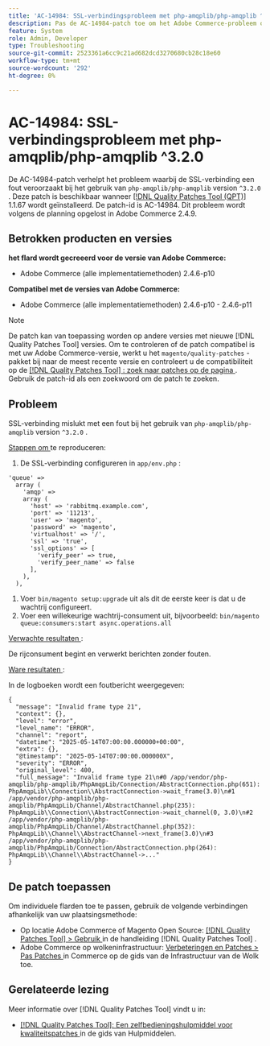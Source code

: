 ```yaml
---
title: 'AC-14984: SSL-verbindingsprobleem met php-amqplib/php-amqplib ^3.2.0'
description: Pas de AC-14984-patch toe om het Adobe Commerce-probleem op te lossen waarbij een fout optreedt bij het gebruik van php-amqplib/php-amqplib versie ^3.2.0.
feature: System
role: Admin, Developer
type: Troubleshooting
source-git-commit: 2523361a6cc9c21ad682dcd3270680cb28c18e60
workflow-type: tm+mt
source-wordcount: '292'
ht-degree: 0%

---
```



# AC-14984: SSL-verbindingsprobleem met php-amqplib/php-amqplib ^3.2.0

De AC-14984-patch verhelpt het probleem waarbij de SSL-verbinding een fout veroorzaakt bij het gebruik van `php-amqplib/php-amqplib` version `^3.2.0` . Deze patch is beschikbaar wanneer [[!DNL Quality Patches Tool (QPT)]](/help/tools/quality-patches-tool/quality-patches-tool-to-self-serve-quality-patches.md) 1.1.67 wordt geïnstalleerd. De patch-id is AC-14984. Dit probleem wordt volgens de planning opgelost in Adobe Commerce 2.4.9.

## Betrokken producten en versies

**het flard wordt gecreeerd voor de versie van Adobe Commerce:**

* Adobe Commerce (alle implementatiemethoden) 2.4.6-p10

**Compatibel met de versies van Adobe Commerce:**

* Adobe Commerce (alle implementatiemethoden) 2.4.6-p10 - 2.4.6-p11

>[!NOTE]
>
>De patch kan van toepassing worden op andere versies met nieuwe [!DNL Quality Patches Tool] versies. Om te controleren of de patch compatibel is met uw Adobe Commerce-versie, werkt u het `magento/quality-patches` -pakket bij naar de meest recente versie en controleert u de compatibiliteit op de [[!DNL Quality Patches Tool] : zoek naar patches op de pagina ](https://experienceleague.adobe.com/tools/commerce-quality-patches/index.html) . Gebruik de patch-id als een zoekwoord om de patch te zoeken.

## Probleem

SSL-verbinding mislukt met een fout bij het gebruik van `php-amqplib/php-amqplib` version `^3.2.0` .

<u> Stappen om </u> te reproduceren:

1. De SSL-verbinding configureren in `app/env.php` :

```
'queue' =>
  array (
    'amqp' =>
    array (
      'host' => 'rabbitmq.example.com',
      'port' => '11213',
      'user' => 'magento',
      'password' => 'magento',
      'virtualhost' => '/',
      'ssl' => 'true',
      'ssl_options' => [
        'verify_peer' => true,
        'verify_peer_name' => false
      ],
    ),
  ),
```

1. Voer `bin/magento setup:upgrade` uit als dit de eerste keer is dat u de wachtrij configureert.
1. Voer een willekeurige wachtrij-consument uit, bijvoorbeeld: `bin/magento queue:consumers:start async.operations.all`

<u> Verwachte resultaten </u>:

De rijconsument begint en verwerkt berichten zonder fouten.

<u> Ware resultaten </u>:

In de logboeken wordt een foutbericht weergegeven:

```
{
  "message": "Invalid frame type 21",
  "context": {},
  "level": "error",
  "level_name": "ERROR",
  "channel": "report",
  "datetime": "2025-05-14T07:00:00.000000+00:00",
  "extra": {},
  "@timestamp": "2025-05-14T07:00:00.000000X",
  "severity": "ERROR",
  "original_level": 400,
  "full_message": "Invalid frame type 21\n#0 /app/vendor/php-amqplib/php-amqplib/PhpAmqpLib/Connection/AbstractConnection.php(651): PhpAmqpLib\\Connection\\AbstractConnection->wait_frame(3.0)\n#1 /app/vendor/php-amqplib/php-amqplib/PhpAmqpLib/Channel/AbstractChannel.php(235): PhpAmqpLib\\Connection\\AbstractConnection->wait_channel(0, 3.0)\n#2 /app/vendor/php-amqplib/php-amqplib/PhpAmqpLib/Channel/AbstractChannel.php(352): PhpAmqpLib\\Channel\\AbstractChannel->next_frame(3.0)\n#3 /app/vendor/php-amqplib/php-amqplib/PhpAmqpLib/Connection/AbstractConnection.php(264): PhpAmqpLib\\Channel\\AbstractChannel->..."
}
```

## De patch toepassen

Om individuele flarden toe te passen, gebruik de volgende verbindingen afhankelijk van uw plaatsingsmethode:

* Op locatie Adobe Commerce of Magento Open Source: [[!DNL Quality Patches Tool] > Gebruik ](/help/tools/quality-patches-tool/usage.md) in de handleiding [!DNL Quality Patches Tool] .
* Adobe Commerce op wolkeninfrastructuur: [ Verbeteringen en Patches > Pas Patches ](https://experienceleague.adobe.com/docs/commerce-cloud-service/user-guide/develop/upgrade/apply-patches.html) in Commerce op de gids van de Infrastructuur van de Wolk toe.

## Gerelateerde lezing

Meer informatie over [!DNL Quality Patches Tool] vindt u in:

* [[!DNL Quality Patches Tool]: Een zelfbedieningshulpmiddel voor kwaliteitspatches ](/help/tools/quality-patches-tool/quality-patches-tool-to-self-serve-quality-patches.md) in de gids van Hulpmiddelen.
